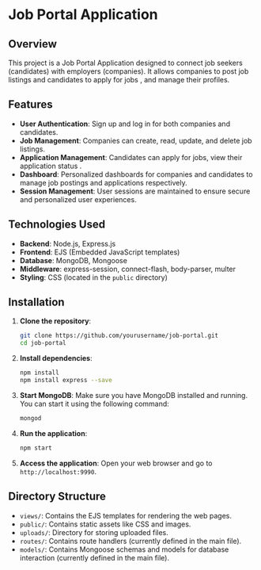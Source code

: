  

# Job Portal Application

## Overview

This project is a Job Portal Application designed to connect job seekers (candidates) with employers (companies). It allows companies to post job listings and candidates to apply for jobs , and manage their profiles.

## Features

- **User Authentication**: Sign up and log in for both companies and candidates.
- **Job Management**: Companies can create, read, update, and delete job listings.
- **Application Management**: Candidates can apply for jobs, view their application status .
- **Dashboard**: Personalized dashboards for companies and candidates to manage job postings and applications respectively.
- **Session Management**: User sessions are maintained to ensure secure and personalized user experiences.
 

## Technologies Used

- **Backend**: Node.js, Express.js
- **Frontend**: EJS (Embedded JavaScript templates)
- **Database**: MongoDB, Mongoose
- **Middleware**: express-session, connect-flash, body-parser, multer
- **Styling**: CSS (located in the `public` directory)

## Installation

1. **Clone the repository**:
    ```bash
    git clone https://github.com/yourusername/job-portal.git
    cd job-portal
    ```

2. **Install dependencies**:
    ```bash
    npm install
    npm install express --save

    ```

3. **Start MongoDB**: Make sure you have MongoDB installed and running. You can start it using the following command:
    ```bash
    mongod
    ```

4. **Run the application**:
    ```bash
    npm start
    ```

5. **Access the application**: Open your web browser and go to `http://localhost:9990`.

## Directory Structure

- `views/`: Contains the EJS templates for rendering the web pages.
- `public/`: Contains static assets like CSS and images.
- `uploads/`: Directory for storing uploaded files.
- `routes/`: Contains route handlers (currently defined in the main file).
- `models/`: Contains Mongoose schemas and models for database interaction (currently defined in the main file).

 
